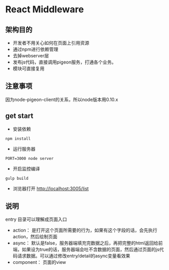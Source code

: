 # React Middleware

## 架构目的
- 开发者不用关心如何在页面上引用资源
- 通过npm进行依赖管理
- 去掉webserver层
- 发布js代码，直接调用pigeon服务，打通各个业务。
- 模块可直接复用

## 注意事项
因为node-pigeon-client的关系，所以node版本用0.10.x

## get start

- 安装依赖

```
npm install
```

- 运行服务器

```
PORT=3000 node server
```

- 开启监控编译

```
gulp build
```

- 浏览器打开 [http://localhost:3005/list](http://localhost:3005/list)


## 说明

entry 目录可以理解成页面入口

- action： 是打开这个页面所需要的行为，如果有这个字段的话，会先执行action，然后绘制页面
- async： 默认是false，服务器端填充完数据之后，再把完整的html返回给前端，如果设为true的话，服务器端会吐不含数据的页面，然后通过页面的js代码请求数据。可以通过修改entry/detail的async变量看效果
- component： 页面的view



